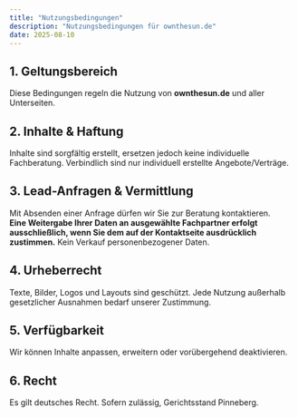 ```yaml
---
title: "Nutzungsbedingungen"
description: "Nutzungsbedingungen für ownthesun.de"
date: 2025-08-10
---
```


## 1. Geltungsbereich
Diese Bedingungen regeln die Nutzung von **ownthesun.de** und aller Unterseiten.

## 2. Inhalte & Haftung
Inhalte sind sorgfältig erstellt, ersetzen jedoch keine individuelle Fachberatung. Verbindlich sind nur individuell erstellte Angebote/Verträge.

## 3. Lead-Anfragen & Vermittlung
Mit Absenden einer Anfrage dürfen wir Sie zur Beratung kontaktieren.  
**Eine Weitergabe Ihrer Daten an ausgewählte Fachpartner erfolgt ausschließlich, wenn Sie dem auf der Kontaktseite ausdrücklich zustimmen.** Kein Verkauf personenbezogener Daten.

## 4. Urheberrecht
Texte, Bilder, Logos und Layouts sind geschützt. Jede Nutzung außerhalb gesetzlicher Ausnahmen bedarf unserer Zustimmung.

## 5. Verfügbarkeit
Wir können Inhalte anpassen, erweitern oder vorübergehend deaktivieren.

## 6. Recht
Es gilt deutsches Recht. Sofern zulässig, Gerichtsstand Pinneberg.
